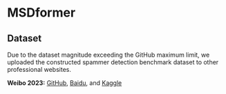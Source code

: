 # MSDformer

## Dataset

Due to the dataset magnitude exceeding the GitHub maximum limit, we uploaded the constructed spammer detection benchmark dataset to other professional websites.

**Weibo 2023:** [GitHub](https://github.com/yzhouli/Spammer-Detection-Dataset), [Baidu](https://aistudio.baidu.com/datasetdetail/312909), and [Kaggle](https://www.kaggle.com/datasets/yangzhou32/spammer-detection-v1)
